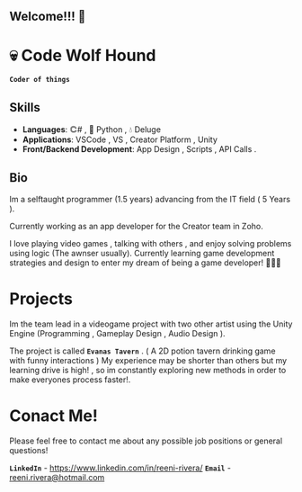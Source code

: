 ## Welcome!!! 🚀

# 💀 Code Wolf Hound

**`Coder of things`**

## Skills
- **Languages**: 𐃗# , 🐍 Python , 💧 Deluge
- **Applications**: VSCode , VS , Creator Platform , Unity
- **Front/Backend Development**: App Design , Scripts , API Calls .

## Bio
Im a selftaught programmer (1.5 years) advancing from the IT field ( 5 Years ).

Currently working as an app developer for the Creator team in Zoho.

I love playing video games , talking with others , and enjoy solving problems using logic (The awnser usually). Currently learning game development strategies and design to
enter my dream of being a game developer! 💖💖💖

# Projects
Im the team lead in a videogame project with two other artist using the Unity Engine (Programming , Gameplay Design , Audio Design ).

The project is called  **`Evanas Tavern`** . ( A 2D potion tavern drinking game with funny interactions )
My experience may be shorter than others but my learning drive is high! , so im constantly exploring new methods in order to make everyones process faster!.

# Conact Me!
Please feel free to contact me about any possible job positions or general questions!

**`LinkedIn`** - https://www.linkedin.com/in/reeni-rivera/
**`Email`** - reeni.rivera@hotmail.com
